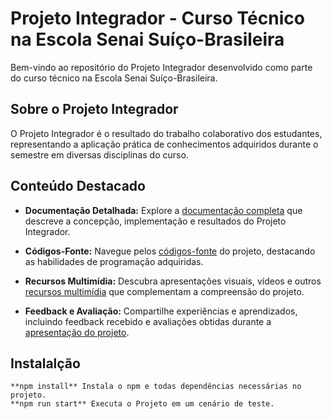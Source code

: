 # Projeto Integrador - Curso Técnico na Escola Senai Suíço-Brasileira

Bem-vindo ao repositório do Projeto Integrador desenvolvido como parte do curso técnico na Escola Senai Suíço-Brasileira.

## Sobre o Projeto Integrador

O Projeto Integrador é o resultado do trabalho colaborativo dos estudantes, representando a aplicação prática de conhecimentos adquiridos durante o semestre em diversas disciplinas do curso.

## Conteúdo Destacado

- **Documentação Detalhada:** Explore a [documentação completa](documentacao/README.md) que descreve a concepção, implementação e resultados do Projeto Integrador.

- **Códigos-Fonte:** Navegue pelos [códigos-fonte](codigo-fonte/) do projeto, destacando as habilidades de programação adquiridas.

- **Recursos Multimídia:** Descubra apresentações visuais, vídeos e outros [recursos multimídia](multimidia/) que complementam a compreensão do projeto.

- **Feedback e Avaliação:** Compartilhe experiências e aprendizados, incluindo feedback recebido e avaliações obtidas durante a [apresentação do projeto](feedback/).

## Instalalção

    **npm install** Instala o npm e todas dependências necessárias no projeto.
    **npm run start** Executa o Projeto em um cenário de teste.
